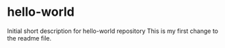 # hello-world
Initial short description for hello-world repository
This is my first change to the readme file. 
